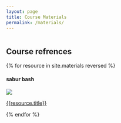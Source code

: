 ```yaml
---
layout: page
title: Course Materials
permalink: /materials/
---
```


<div style="width:100%; float: left">
    <div class="resource-pic-gallary">
        <h2>Course refrences</h2>
        {% for resource in site.materials reversed %}
        <h4>sabur bash</h4>  
        <div class="resource--image-cover-container">
            <img src="{{ resource.thumbnail | prepend: site.baseurl }}" class="resource--image-cover">
            <p><a href="{{resource.address}}">{{resource.title}}</a></p>
        </div>
        {% endfor %}
    </div>
</div>
